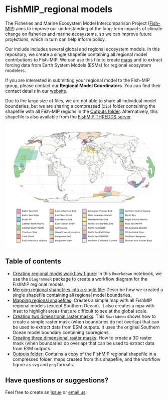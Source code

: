# FishMIP_regional models
The Fisheries and Marine Ecosystem Model Intercomparison Project ([Fish-MIP](https://fish-mip.github.io/)) aims to improve our understanding of the long-term impacts of climate change on fisheries and marine ecosystems, so we can improve future projections, which in turn can help inform policy.  
  
Our include includes several global and regional ecosystem models. In this repository, we create a single shapefile containing all regional model contributions to Fish-MIP. We can use this file to create [maps](Outputs/FishMIP_regional_models.pdf) and to extract forcing data from Earth System Models (ESMs) for regional ecosystem modelers.  
  
If you are interested in submitting your regional model to the Fish-MIP group, please contact our **Regional Model Coordinators**. You can find their contact details in our [website](https://fish-mip.github.io/).  
  
Due to the large size of files, we are not able to share all individual model boundaries, but we are sharing a compressed (`zip`) folder containing the shapefile with all Fish-MIP regions in the [Outputs folder](Outputs/FishMIP_regional_models.zip). Alternatively, this shapefile is also available from the [FishMIP THREDDS server](http://portal.sf.utas.edu.au/thredds/catalog/gem/fishmip/FishMIP_regions/catalog.html).  
  
![Map of Fish-MIP regional models](Outputs/FishMIP_regional_models.png)

## Table of contents
- [Creating regional model workflow figure](00_Regional_model_workflow.md): In this `Rmarkdown` notebook, we use the `DiagrammeR` package to create a workflow diagram for the FishMIP regional models.
- [Merging regional shapefiles into a single file](Scripts/01_Merging_Regional_Shapefiles.md): Describe how we created a single shapefile containing all regional model boundaries.  
- [Mapping regional shapefiles](Scripts/02_Mapping_Regional_Models.md): Creates a simple map with all FishMIP regional models (except Southern Ocean). It also creates a mpa with inset to highlight areas that are difficult to see at the global scale.  
- [Creating two dimensional raster masks](Scripts/03a_Regional_Models_2DMasks.md): This `Rmarkdown` shows how to create a simple raster mask (when boundaries do not overlap) that can be used to extract data from ESM outputs. It uses the original Southern Ocean model boundary containing subregions.     
- [Creating three dimensional raster masks](Scripts/03b_Regional_Models_3DMasks.md): How to create a 3D raster mask (when boundaries do overlap) that can be used to extract data from ESM outputs.  
- [Outputs folder](Outputs/): Contains a copy of the FishMIP regional shapefile in a compressed folder, maps created from this shapefile, and the workflow figure as `svg` and `png` formats.  
  
## Have questions or suggestions?
Feel free to create an [Issue](https://github.com/Fish-MIP/FishMIP_regions/issues) or [email us](mailto:fishmip.coordinators@gmail.com).  
  

